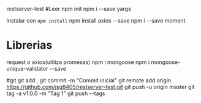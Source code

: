 restserver-test
#Leer
npm init
npm i --save yargs

Instalar con ```npm install```
npm install axios --save
npm i --save moment


# Librerias
request o axios(utiliza promesas)
npm i mongoose
npm i mongoose-unique-validator --save  


#git 
git add .
git commit -m "Commit inicial"
git remote add origin https://github.com/jsg8405/restserver-test.git
git  push -u origin master
git tag -a v1.0.0 -m "Tag 1"
git push --tags
